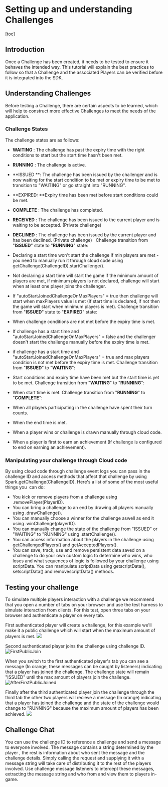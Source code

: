 # Setting up and understanding Challenges

[toc]

## **Introduction**

Once a Challenge has been created, it needs to be tested to ensure it behaves the intended way. This tutorial will explain the best practices to follow so that a Challenge and the associated Players can be verified before it is integrated into the SDK.

## **Understanding Challenges**

Before testing a Challenge, there are certain aspects to be learned, which will help to construct more effective Challenges to meet the needs of the application.

### Challenge States

The challenge states are as follows:

  * **WAITING** : The challenge has past the expiry time with the right conditions to start but the start time hasn't been met.
  * **RUNNING** : The challenge is active.
  * **ISSUED **: The challenge has been issued by the challenger and is now waiting for the start condition to be met or expiry time to be met to transition to "WAITING" or go straight into "RUNNING".
  * **EXPIRED: **Expiry time has been met before start conditions could be met.
  * **COMPLETE** : The challenge has completed.
  * **RECEIVED** : The challenge has been issued to the current player and is waiting to be accepted. (Private challenge)
  * **DECLINED** : The challenge has been issued by the current player and has been declined. (Private challenge)
  Challenge transition from "**ISSUED**" state to "**RUNNING**" state:

  * Declaring a start time won't start the challenge if min players are met - you need to manually run it through cloud code using getChallenge(ChallengeID).startChallenge().
  * Not declaring a start time will start the game if the minimum amount of players are met, if minimum players is not declared, challenge will start when at least one player joins the challenger.
  * If "autoStartJoinedChallengeOnMaxPlayers" = true then challenge will start when maxPlayers value is met (If start time is declared, if not then the game will start when minimum players is met).
Challenge transition from "**ISSUED**" state to "**EXPIRED**" state:

  * When challenge conditions are not met before the expiry time is met.
  * If challenge has a start time and "autoStartJoinedChallengeOnMaxPlayers" = false and the challenger doesn't start the challenge manually before the expiry time is met.
  * if challenge has a start time and "autoStartJoinedChallengeOnMaxPlayers" = true and max players condition is not met before the expiry time is met.
Challenge transition from "**ISSUED**" to "**WAITING**":

  * Start conditions and expiry time have been met but the start time is yet to be met.
Challenge transition from "**WAITING**" to "**RUNNING**":

  * When start time is met.
Challenge transition from "**RUNNING**" to "**COMPLETE**":

  * When all players participating in the challenge have spent their turn counts.
  * When the end time is met.
  * When a player wins or challenge is drawn manually through cloud code.
  * When a player is first to earn an achievement (If challenge is configured to end on earning an achievement).
 

### Manipulating your challenge through Cloud code

By using cloud code through challenge event logs you can pass in the challenge ID and access methods that affect that challenge by using Spark.getChallenge(ChallengeID). Here's a list of some of the most useful things you  can do:

  * You kick or remove players from a challenge using .removePlayer(PlayerID).
  * You can bring a challenge to an end by drawing all players manually using .drawChallenge().
  * You can manually choose a winner for the challenge aswell as end it using .winChallenge(playerID).
  * You can manually change the state of the challenge from "ISSUED" or "WAITING" to "RUNNING" using .startChallenge().
  * You can access information about the players in the challenge using getChallengedPlayers() and getAcceptedPlayers().
  * You can save, track, use and remove persistent data saved on a challenge to do your own custom logic to determine who wins, who loses and what sequences of logic is followed by your challenge using scriptData. You can manipulate scriptData using getscriptData(), setscriptData() and removescriptData() methods.
 

## **Testing your challenge**

To simulate multiple players interaction with a challenge we recommend that you open a number of tabs on your browser and use the test harness to simulate interaction from clients. For this test, open three tabs on your browser and authenticate a player on every tab.

First authenticated player will create a challenge, for this example we'll make it a public challenge which will start when the maximum amount of players is met.
![](/wp-content/uploads/2015/11/ChallengerCreating-300x160.jpg)

Second authenticated player joins the challenge using challenge ID.
![FirstPublicJoin](/wp-content/uploads/2015/11/FirstPublicJoin-300x160.jpg)

When you switch to the first authenticated player's tab you can see a message (In orange, these messages can be caught by listeners) indicating that a player has joined the challenge. The challenge state will remain "ISSUED" until the max amount of players join the challenge.
![AfterFirstPublicJoined](/wp-content/uploads/2015/11/AfterFirstPublicJoined-300x159.jpg)

Finally after the third authenticated player join the challenge through the third tab the other two players will recieve a message (In orange) indicating that a player has joined the challenge and the state of the challenge would change to "RUNNING" because the maximum amount of players has been achieved.
![](/wp-content/uploads/2015/11/AfterSecondPublicJoin-300x172.jpg)
 

## **Challenge Chat**

You can use the challenge ID to reference a challenge and send a message to everyone involved. The message contains a string determined by the player , the rest is information about who sent the message and the challenge details. Simply calling the request and supplying it with a message string will take care of distributing it to the rest of the players involved. Use challenge message listeners to intercept these messages, extracting the message string and who from and view them to players in-game.
